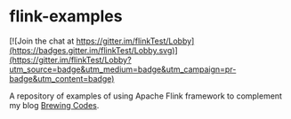 # flink-examples

[![Join the chat at https://gitter.im/flinkTest/Lobby](https://badges.gitter.im/flinkTest/Lobby.svg)](https://gitter.im/flinkTest/Lobby?utm_source=badge&utm_medium=badge&utm_campaign=pr-badge&utm_content=badge)

A repository of examples of using Apache Flink framework to complement my blog [Brewing Codes](https://brewing.codes/).

